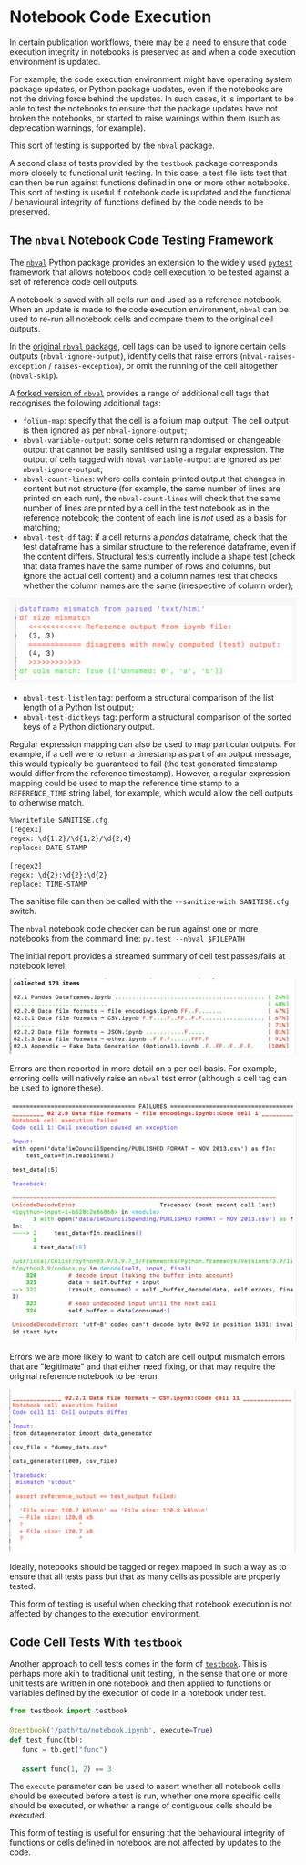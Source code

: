 # Notebook Code Execution

In certain publication workflows, there may be a need to ensure that code execution integrity in notebooks is preserved as and when a code execution environment is updated.

For example, the code execution environment might have operating system package updates, or Python package updates, even if the notebooks are not the driving force behind the updates. In such cases, it is important to be able to test the notebooks to ensure that the package updates have not broken the notebooks, or started to raise warnings within them (such as deprecation warnings, for example).

This sort of testing is supported by the `nbval` package.

A second class of tests provided by the `testbook` package corresponds more closely to functional unit testing. In this case, a test file lists test that can then be run against functions defined in one or more other notebooks. This sort of testing is useful if notebook code is updated and the functional / behavioural integrity of functions defined by the code needs to be preserved.

## The `nbval` Notebook Code Testing Framework

The [`nbval`](https://nbval.readthedocs.io/en/latest/) Python package provides an extension to the widely used [`pytest`](https://docs.pytest.org/) framework that allows notebook code cell execution to be tested against a set of reference code cell outputs.

A notebook is saved with all cells run and used as a reference notebook. When an update is made to the code execution environment, `nbval` can be used to re-run all notebook cells and compare them to the original cell outputs.

In the [original `nbval` package](https://github.com/computationalmodelling/nbval), cell tags can be used to ignore certain cells outputs (`nbval-ignore-output`), identify cells that raise errors (`nbval-raises-exception` / `raises-exception`), or omit the running of the cell altogether (`nbval-skip`).

A [forked version of `nbval`](https://github.com/ouseful-PR/nbval/tree/table-test) provides a range of additional cell tags that recognises the following additional tags:

- `folium-map`: specify that the cell is a folium map output. The cell output is then ignored as per `nbval-ignore-output`;
- `nbval-variable-output`: some cells return randomised or changeable output that cannot be easily sanitised using a regular expression. The output of cells tagged with `nbval-variable-output` are ignored as per `nbval-ignore-output`;
- `nbval-count-lines`: where cells contain printed output that changes in content but not structure (for example, the same number of lines are printed on each run), the `nbval-count-lines` will check that the same number of lines are printed by a cell in the test notebook as in the reference notebook; the content of each line is *not* used as a basis for matching;
- `nbval-test-df` tag: if a cell returns a *pandas* dataframe, check that the test dataframe has a similar structure to the reference dataframe, even if the content differs. Structural tests currently include a shape test (check that data frames have the same number of rows and columns, but ignore the actual cell content) and a column names test that checks whether the column names are the same (irrespective of column order);

![](images/nbval_df_mismatch.png)

- `nbval-test-listlen` tag: perform a structural comparison of the list length of a Python list output;
- `nbval-test-dictkeys` tag: perform a structural comparison of the sorted keys of a Python dictionary output.

Regular expression mapping can also be used to map particular outputs. For example, if a cell were to return a timestamp as part of an output message, this would typically be guaranteed to fail (the test generated timestamp would differ from the reference timestamp). However, a regular expression mapping could be used to map the reference time stamp to a `REFERENCE_TIME` string label, for example, which would allow the cell outputs to otherwise match.

```text
%%writefile SANITISE.cfg
[regex1]
regex: \d{1,2}/\d{1,2}/\d{2,4}
replace: DATE-STAMP

[regex2]
regex: \d{2}:\d{2}:\d{2}
replace: TIME-STAMP
```

The sanitise file can then be called with the `--sanitize-with SANITISE.cfg` switch.

The `nbval` notebook code checker can be run against one or more notebooks from the command line: `py.test --nbval $FILEPATH`

The initial report provides a streamed summary of cell test passes/fails at notebook level:

![](images/nbval_summary.png)

Errors are then reported in more detail on a per cell basis. For example, erroring cells will natively raise an `nbval` test error (although a cell tag can be used to ignore these).

![](images/nbval_error_known.png)

Errors we are more likely to want to catch are cell output mismatch errors that are "legitimate" and that either need fixing, or that may require the original reference notebook to be rerun.

![](images/nbval_mismatch.png)

Ideally, notebooks should be tagged or regex mapped in such a way as to ensure that all tests pass but that as many cells as possible are properly tested.

This form of testing is useful when checking that notebook execution is not affected by changes to the execution environment.

## Code Cell Tests With `testbook`

Another approach to cell tests comes in the form of [`testbook`](https://github.com/nteract/testbook). This is perhaps more akin to traditional unit testing, in the sense that one or more unit tests are written in one notebook and then applied to functions or variables defined by the execution of code in a notebook under test.

```python
from testbook import testbook

@testbook('/path/to/notebook.ipynb', execute=True)
def test_func(tb):
   func = tb.get("func")

   assert func(1, 2) == 3
```

The `execute` parameter can be used to assert whether all notebook cells should be executed before a test is run, whether one more specific cells should be executed, or whether a range of contiguous cells should be executed.

This form of testing is useful for ensuring that the behavioural integrity of functions or cells defined in notebook are not affected by updates to the code.
